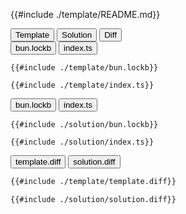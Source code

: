 
<div class="content-row">
<div class="content-col">

{{#include ./template/README.md}}

</div>

<div class="content-col">

<div class="tab">
  <button class="maintab tablinks active" onclick="switchMainTab(event, 'Template')">Template</button>
  <button class="maintab tablinks" onclick="switchMainTab(event, 'Solution')">Solution</button>
  <button class="maintab tablinks" onclick="switchMainTab(event, 'Diff')">Diff</button>
</div>

<div id="Template" class="maintab tabcontent active">

<div class="tab">
<button class="subtab tablinks file-template file-modified active" onclick="switchSubTab(event, 'bun.lockb')" data-id="bun.lockb">bun.lockb</button>
<button class="subtab tablinks file-template file-modified" onclick="switchSubTab(event, 'index.ts')" data-id="index.ts">index.ts</button>
</div>
<div id="template/bun.lockb" class="subtab tabcontent active" data-id="bun.lockb">

```text
{{#include ./template/bun.lockb}}
```

</div>

<div id="template/index.ts" class="subtab tabcontent" data-id="index.ts">

```text
{{#include ./template/index.ts}}
```

</div>



</div>

<div id="Solution" class="maintab tabcontent">

<div class="tab">
<button class="subtab tablinks file-solution file-modified active" onclick="switchSubTab(event, 'bun.lockb')" data-id="bun.lockb">bun.lockb</button>
<button class="subtab tablinks file-solution file-modified" onclick="switchSubTab(event, 'index.ts')" data-id="index.ts">index.ts</button>
</div>
<div id="solution/bun.lockb" class="subtab tabcontent active" data-id="bun.lockb">

```text
{{#include ./solution/bun.lockb}}
```

</div>

<div id="solution/index.ts" class="subtab tabcontent" data-id="index.ts">

```text
{{#include ./solution/index.ts}}
```

</div>



</div>

<div id="Diff" class="maintab tabcontent">


<div class="tab">
	<button class="difftab tablinks active" onclick="switchDiff(event, 'template.diff')" data-id="template.diff">template.diff</button>
	<button class="difftab tablinks" onclick="switchDiff(event, 'solution.diff')" data-id="solution.diff">solution.diff</button>
</div>
<div id="template.diff" class="difftab tabcontent active" data-id="template.diff">

```diff
{{#include ./template/template.diff}}
```

</div>
<div id="solution.diff" class="difftab tabcontent" data-id="solution.diff">

```diff
{{#include ./solution/solution.diff}}
```

</div>

</div>

</div>
</div>
